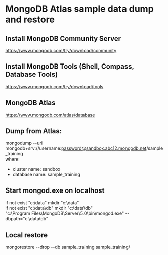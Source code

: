 # MongoDB Atlas sample data dump and restore

## Install MongoDB Community Server
https://www.mongodb.com/try/download/community

## Install MongoDB Tools (Shell, Compass, Database Tools)
https://www.mongodb.com/try/download/tools

## MongoDB Atlas
https://www.mongodb.com/atlas/database
## Dump from Atlas:
mongodump --uri mongodb+srv://username:password@sandbox.abc12.mongodb.net/sample_training<br>
where:<br>
- cluster name: sandbox
- database name: sample_training


## Start mongod.exe on localhost
if not exist "c:\data\" mkdir "c:\data"<br>
if not exist "c:\data\db" mkdir "c:\data\db"<br>
"c:\Program Files\MongoDB\Server\5.0\bin\mongod.exe" --dbpath="c:\data\db"<br>

## Local restore
mongorestore --drop --db sample_training sample_training/